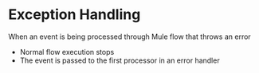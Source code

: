 
# Exception Handling

When an event is being processed through Mule flow that throws an error

- Normal flow execution stops
- The event is passed to the first processor in an error handler

